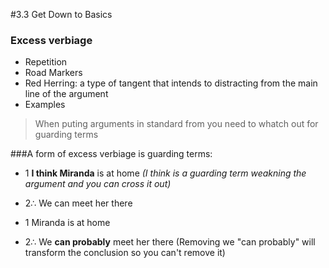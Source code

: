 #3.3 Get Down to Basics

### **Excess verbiage**

- Repetition
- Road Markers
- Red Herring: a type of tangent that intends to distracting from the main line of the argument
- Examples


> When puting arguments in standard from you need to whatch out for guarding terms

###A form of excess verbiage is guarding terms:

- 1 **I think Miranda** is at home *(I think is a guarding term weakning the argument and you can cross it out)*
- 2∴ We can meet her there

- 1 Miranda is at home 
- 2∴ We **can probably** meet her there (Removing we "can probably" will transform the conclusion so you can't remove it)


